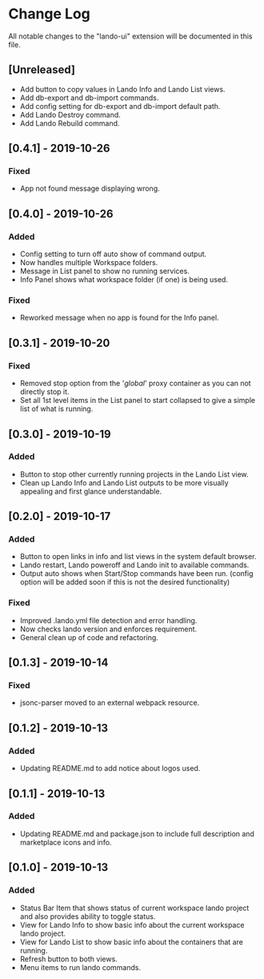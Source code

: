 # Change Log

All notable changes to the "lando-ui" extension will be documented in this file.

## [Unreleased]

- Add button to copy values in Lando Info and Lando List views.
- Add db-export and db-import commands.
- Add config setting for db-export and db-import default path.
- Add Lando Destroy command.
- Add Lando Rebuild command.

## [0.4.1] - 2019-10-26

### Fixed

- App not found message displaying wrong.

## [0.4.0] - 2019-10-26

### Added

- Config setting to turn off auto show of command output.
- Now handles multiple Workspace folders.
- Message in List panel to show no running services.
- Info Panel shows what workspace folder (if one) is being used.

### Fixed

- Reworked message when no app is found for the Info panel.

## [0.3.1] - 2019-10-20

### Fixed

- Removed stop option from the '_global_' proxy container as you can not directly stop it.
- Set all 1st level items in the List panel to start collapsed to give a simple list of what is running.

## [0.3.0] - 2019-10-19

### Added

- Button to stop other currently running projects in the Lando List view.
- Clean up Lando Info and Lando List outputs to be more visually appealing and first glance understandable.

## [0.2.0] - 2019-10-17

### Added

- Button to open links in info and list views in the system default browser.
- Lando restart, Lando poweroff and Lando init to available commands.
- Output auto shows when Start/Stop commands have been run. (config option will be added soon if this is not the desired functionality)

### Fixed

- Improved .lando.yml file detection and error handling.
- Now checks lando version and enforces requirement.
- General clean up of code and refactoring.

## [0.1.3] - 2019-10-14

### Fixed

- jsonc-parser moved to an external webpack resource.

## [0.1.2] - 2019-10-13

### Added

- Updating README.md to add notice about logos used.

## [0.1.1] - 2019-10-13

### Added

- Updating README.md and package.json to include full description and marketplace icons and info.

## [0.1.0] - 2019-10-13

### Added

- Status Bar Item that shows status of current workspace lando project and also provides ability to toggle status.
- View for Lando Info to show basic info about the current workspace lando project.
- View for Lando List to show basic info about the containers that are running.
- Refresh button to both views.
- Menu items to run lando commands.
